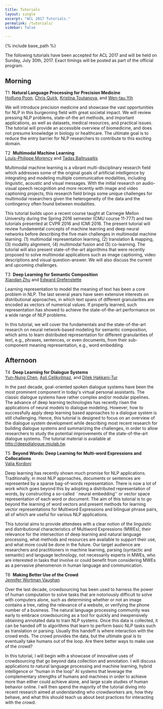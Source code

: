 ```yaml
---
title: Tutorials
layout: single
excerpt: "ACL 2017 Tutorials."
permalink: /tutorials/
sidebar: false

---
```

{% include base_path %}

The following tutorials have been accepted for ACL 2017 and will be held on Sunday, July 30th, 2017. Exact timings will be posted as part of the official program.

## Morning


<span class="btn btn--small">T1</span>&nbsp;&nbsp;<strong>Natural Language Processing for Precision Medicine</strong><br/>
<a href="http://research.microsoft.com/en-us/um/people/hoifung/">Hoifung Poon</a>, <a href="https://www.microsoft.com/en-us/research/people/chrisq/">Chris Quirk</a>, <a href="https://scholar.google.com/citations?user=9qY7NPEAAAAJ&amp;hl=en">Kristina Toutanova</a>, and <a href="https://www.microsoft.com/en-us/research/people/scottyih/">Wen-tau Yih</a>

<div>
<p>We will introduce precision medicine and showcase the vast opportunities for NLP in this burgeoning field with great societal impact. We will review pressing NLP problems, state-of-the art methods, and important applications, as well as datasets, medical resources, and practical issues. The tutorial will provide an accessible overview of biomedicine, and does not presume knowledge in biology or healthcare. The ultimate goal is to reduce the entry barrier for NLP researchers to contribute to this exciting domain.</p>
</div>

<span class="btn btn--small">T2</span>&nbsp;&nbsp;<strong>Multimodal Machine Learning</strong><br/>
<a href="https://www.cs.cmu.edu/~morency/">Louis-Philippe Morency</a> and <a href="http://www.cl.cam.ac.uk/~tb346/">Tadas Baltrusaitis</a>

<div>
<p>Multimodal machine learning is a vibrant multi-disciplinary research field which addresses some of the original goals of artificial intelligence by integrating and modeling multiple communicative modalities, including linguistic, acoustic and visual messages. With the initial research on audio-visual speech recognition and more recently with image and video captioning projects, this research field brings some unique challenges for multimodal researchers given the heterogeneity of the data and the contingency often found between modalities.</p>
 
<p>This tutorial builds upon a recent course taught at Carnegie Mellon University during the Spring 2016 semester (CMU course 11-777) and two tutorials presented at CVPR 2016 and ICMI 2016. The present tutorial will review fundamental concepts of machine learning and deep neural networks before describing the five main challenges in multimodal machine learning: (1) multimodal representation learning, (2) translation & mapping, (3) modality alignment, (4) multimodal fusion and (5) co-learning. The tutorial will also present state-of-the-art algorithms that were recently proposed to solve multimodal applications such as image captioning, video descriptions and visual question-answer. We will also discuss the current and upcoming challenges.</p>
</div>

<span class="btn btn--small">T3</span>&nbsp;&nbsp;<strong>Deep Learning for Semantic Composition</strong><br/>
<a href="http://www.xiaodanzhu.com/about.html">Xiaodan Zhu</a> and <a href="http://egrefen.com">Edward Grefenstette</a>

<div>
<p>Learning representation to model the meaning of text has been a core problem in NLP. The last several years have seen extensive interests on distributional approaches, in which text spans of different granularities are encoded as vectors of numerical values. If properly learned, such representation has showed to achieve the state-of-the-art performance on a wide range of NLP problems.</p>
 
<p>In this tutorial, we will cover the fundamentals and the state-of-the-art research on neural network-based modeling for semantic composition, which aims to learn distributed representation for different granularities of text, e.g., phrases, sentences, or even documents, from their sub-component meaning representation, e.g., word embedding.</p>
</div>

## Afternoon

<span class="btn btn--small">T4</span>&nbsp;&nbsp;<strong>Deep Learning for Dialogue Systems</strong><br/>
<a href="http://www.cs.cmu.edu/~yvchen/">Yun-Nung Chen</a>, <a href="https://www.microsoft.com/en-us/research/people/aslicel/">Asli Celikyilmaz</a>, and <a href="https://research.google.com/pubs/104927.html">Dilek Hakkani-Tur</a>

<div>
<p>In the past decade, goal-oriented spoken dialogue systems have been the most prominent component in today's virtual personal assistants. The classic dialogue systems have rather complex and/or modular pipelines. The advance of deep learning technologies has recently risen the applications of neural models to dialogue modeling. However, how to successfully apply deep learning based approaches to a dialogue system is still challenging. Hence, this tutorial is designed to focus on an overview of the dialogue system development while describing most recent research for building dialogue systems and summarizing the challenges, in order to allow researchers to study the potential improvements of the state-of-the-art dialogue systems. The tutorial material is available at <a href="http://deepdialogue.miulab.tw">http://deepdialogue.miulab.tw</a>.</p>
</div>

<span class="btn btn--small">T5</span>&nbsp;&nbsp;<strong>Beyond Words: Deep Learning for Multi-word Expressions and Collocations</strong><br/>
<a href="https://www.angl.hu-berlin.de/department/staff/kordoni">Valia Kordoni</a>

<div>
<p>Deep learning has recently shown much promise for NLP applications. Traditionally, in most NLP approaches, documents or sentences are represented by a sparse bag-of-words representation. There is now a lot of work which goes beyond this by adopting a distributed representation of words, by constructing a so-called ``neural embedding'' or vector space representation of each word or document. The aim of this tutorial is to go beyond the learning of word vectors and present methods for learning vector representations for Multiword Expressions and bilingual phrase pairs, all of which are useful for various NLP applications.</p>
 
<p>This tutorial aims to provide attendees with a clear notion of the linguistic and distributional characteristics of Multiword Expressions (MWEs), their relevance for the intersection of deep learning and natural language processing, what methods and resources are available to support their use, and what more could be done in the future. Our target audience are researchers and practitioners in machine learning, parsing (syntactic and semantic) and language technology, not necessarily experts in MWEs, who are interested in tasks that involve or could benefit from considering MWEs as a pervasive phenomenon in human language and communication.</p>
</div>

<span class="btn btn--small">T6</span>&nbsp;&nbsp;<strong>Making Better Use of the Crowd</strong><br/>
<a href="http://www.jennwv.com">Jennifer Wortman Vaughan</a>

<div>
<p>Over the last decade, crowdsourcing has been used to harness the power of human computation to solve tasks that are notoriously difficult to solve with computers alone, such as determining whether or not an image contains a tree, rating the relevance of a website, or verifying the phone number of a business.
The natural language processing community was early to embrace crowdsourcing as a tool for quickly and inexpensively obtaining annotated data to train NLP systems. Once this data is collected, it can be handed off to algorithms that learn to perform basic NLP tasks such as translation or parsing. Usually this handoff is where interaction with the crowd ends. The crowd provides the data, but the ultimate goal is to eventually take humans out of the loop. Are there better ways to make use of the crowd? </p>

<p>In this tutorial, I will begin with a showcase of innovative uses of crowdsourcing that go beyond data collection and annotation. I will discuss applications to natural language processing and machine learning, hybrid intelligence or “human in the loop” AI systems that leverage the complementary strengths of humans and machines in order to achieve more than either could achieve alone, and large scale studies of human behavior online. I will then spend the majority of the tutorial diving into recent research aimed at understanding who crowdworkers are, how they behave, and what this should teach us about best practices for interacting with the crowd.</p>
</div>

